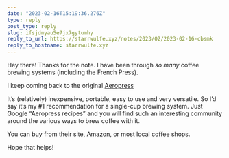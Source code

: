 ```yaml
---
date: "2023-02-16T15:19:36.276Z"
type: reply 
post_type: reply
slug: ifsjdmyau5e7jx7gytumhy
reply_to_url: https://starrwulfe.xyz/notes/2023/02/2023-02-16-cbsmk
reply_to_hostname: starrwulfe.xyz
---
```

Hey there! Thanks for the note. I have been through _so many_ coffee brewing systems (including the French Press). 

I keep coming back to the original [Aeropress](https://aeropress.com/) 

It’s (relatively) inexpensive, portable, easy to use and very versatile. So I’d say it’s my #1 recommendation for a single-cup brewing system. Just Google “Aeropress recipes” and you will find such an interesting community around the various ways to brew coffee with it. 

You can buy from their site, Amazon, or most local coffee shops. 

Hope that helps!

